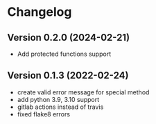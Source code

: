 # Changelog

## Version 0.2.0 (2024-02-21)

- Add protected functions support

## Version 0.1.3 (2022-02-24)

- create valid error message for special method
- add python 3.9, 3.10 support
- gitlab actions instead of travis
- fixed flake8 errors
